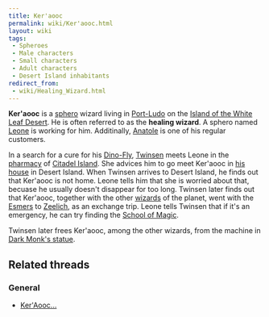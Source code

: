 ```yaml
---
title: Ker'aooc
permalink: wiki/Ker'aooc.html
layout: wiki
tags:
 - Spheroes
 - Male characters
 - Small characters
 - Adult characters
 - Desert Island inhabitants
redirect_from:
 - wiki/Healing_Wizard.html
---
```


**Ker'aooc** is a [sphero](sphero "wikilink") wizard living in
[Port-Ludo](Port-Ludo "wikilink") on the [Island of the White Leaf
Desert](Island_of_the_White_Leaf_Desert "wikilink"). He is often
referred to as the **healing wizard**. A sphero named
[Leone](Leone "wikilink") is working for him. Additinally,
[Anatole](Anatole "wikilink") is one of his regular customers.

In a search for a cure for his [Dino-Fly](Dino-Fly "wikilink"),
[Twinsen](Twinsen "wikilink") meets Leone in the
[pharmacy](pharmacy "wikilink") of [Citadel
Island](Citadel_Island "wikilink"). She advices him to go meet Ker'aooc
in [his house](Ker'aooc's_house "wikilink") in Desert Island. When
Twinsen arrives to Desert Island, he finds out that Ker'aooc is not
home. Leone tells him that she is worried about that, becuase he usually
doesn't disappear for too long. Twinsen later finds out that Ker'aooc,
together with the other [wizards](wizards "wikilink") of the planet,
went with the [Esmers](Esmer "wikilink") to
[Zeelich](Zeelich "wikilink"), as an exchange trip. Leone tells Twinsen
that if it's an emergency, he can try finding the [School of
Magic](School_of_Magic "wikilink").

Twinsen later frees Ker'aooc, among the other wizards, from the machine
in [Dark Monk's statue](Dark_Monk's_statue "wikilink").

## Related threads

### General

- [Ker'Aooc...](https://forum.magicball.net/showthread.php?t=6468)
